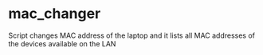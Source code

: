 # mac_changer
Script changes MAC address of the laptop and it lists all MAC addresses of the devices available on the LAN
